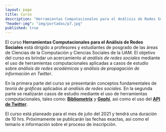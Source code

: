 ```yaml
---
layout: page
title: Curso
description: "Herramientas Computacionales para el Análisis de Redes Sociales"
"header-img": "img/portadas/p7.jpg"
published: true
---
```



El curso **Herramientas Computacionales para el Análisis de Redes Sociales** está dirigido a profesores y estudiantes de posgrado de las áreas de Ciencias de la Computación y Ciencias Sociales de la UAM. El objetivo del curso es brindar un acercamiento al _análisis de redes sociales_ mediante el uso de herramientas computacionales aplicadas a casos de estudio sobre _análisis de redes académicas_ y _análisis de propagación de información en Twitter_. 

En la primera parte del curso se presentarán conceptos fundamentales de _teoría de gráficas_ aplicados al _análisis de redes sociales_. En la segunda parte se realizarán casos de estudio mediante el uso de herramientas computacionales, tales como: [**Bibliometrix**](https://bibliometrix.org/) y [**Gephi**](https://gephi.org/), así como el uso del [**API de Twitter**](https://developer.twitter.com/en).

El curso está planeado para el mes de julio del 2021 y tendrá una duración de 10 hrs. Próximamente se publicarán las fechas exactas, así como el temario e información sobre el proceso de inscripción.